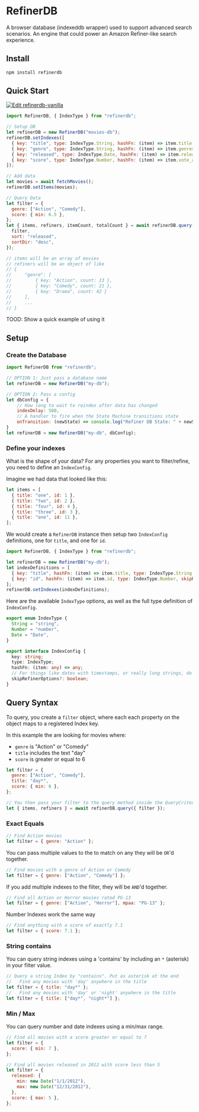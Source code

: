 # RefinerDB

A browser database (indexeddb wrapper) used to support advanced search scenarios. An engine that could power an Amazon Refiner-like search experience.

## Install

```sh
npm install refinerdb
```

## Quick Start 

[![Edit refinerdb-vanilla](https://codesandbox.io/static/img/play-codesandbox.svg)](https://codesandbox.io/s/refinerdb-vanilla-9vijf?fontsize=14&hidenavigation=1&theme=dark)

```javascript
import RefinerDB, { IndexType } from "refinerdb";

// Setup DB
let refinerDB = new RefinerDB("movies-db");
refinerDB.setIndexes([
  { key: "title", type: IndexType.String, hashFn: (item) => item.title },
  { key: "genre", type: IndexType.String, hashFn: (item) => item.genres },
  { key: "released", type: IndexType.Date, hashFn: (item) => item.released_date },
  { key: "score", type: IndexType.Number, hashFn: (item) => item.vote_average },
]);

// Add data
let movies = await fetchMovies();
refinerDB.setItems(movies);

// Query Data
let filter = {
  genre: ["Action", "Comedy"],
  score: { min: 6.5 },
};
let { items, refiners, itemCount, totalCount } = await refinerDB.query({
  filter,
  sort: "released",
  sortDir: "desc",
});

// items will be an array of movies
// refiners will be an object of like
// {
//     "genre": [
//         { key: "Action", count: 13 },
//         { key: "Comedy", count: 21 },
//         { key: "Drama", count: 42 }
//     ],
//     ...
// }
```

TOOD: Show a quick example of using it

## Setup

### Create the Database

```javascript
import RefinerDB from "refinerdb";

// OPTION 1: Just pass a database name
let refinerDB = new RefinerDB("my-db");

// OPTION 2: Pass a config
let dbConfig = {
    // How long to wait to reindex after data has changed
    indexDelay: 500,
    // A handler to fire when the State Machine transitions state
    onTransition: (newState) => console.log("Refiner DB State: " + newState);
}
let refinerDB = new RefinerDB("my-db", dbConfig);
```

### Define your indexes

What is the shape of your data? For any properties you want to filter/refine, you need to define an `IndexConfig`.

Imagine we had data that looked like this:

```javascript
let items = [
  { title: "one", id: 1 },
  { title: "two", id: 2 },
  { title: "four", id: 4 },
  { title: "three", id: 3 },
  { title: "one", id: 11 },
];
```

We would create a `RefinerDB` instance then setup two `IndexConfig` definitions, one for `title`, and one for `id`.

```javascript
import RefinerDB, { IndexType } from "refinerdb";

let refinerDB = new RefinerDB("my-db");
let indexDefinitions = [
  { key: "title", hashFn: (item) => item.title, type: IndexType.String },
  { key: "id", hashFn: (item) => item.id, type: IndexType.Number, skipRefinerOptions: true },
];
refinerDB.setIndexes(indexDefinitions);
```

Here are the available `IndexType` options, as well as the full type definition of `IndexConfig`.

```typescript
export enum IndexType {
  String = "string",
  Number = "number",
  Date = "Date",
}

export interface IndexConfig {
  key: string;
  type: IndexType;
  hashFn: (item: any) => any;
  // For things like dates with timestamps, or really long strings, do you really need to calculate refiner option?
  skipRefinerOptions?: boolean;
}
```

## Query Syntax

To query, you create a `filter` object, where each each property on the object maps to a registered Index key.

In this example the are looking for movies where:

- `genre` is "Action" or "Comedy"
- `title` includes the text "day"
- `score` is greater or equal to 6

```javascript
let filter = {
  genre: ["Action", "Comedy"],
  title: "day*",
  score: { min: 6 },
};

// You then pass your filter to the query method inside the QueryCriteria object
let { items, refiners } = await refinerDB.query({ filter });
```

### Exact Equals

```javascript
// Find Action movies
let filter = { genre: "Action" };
```

You can pass multiple values to the to match on any they will be `OR`'d together.

```javascript
// Find movies with a genre of Action or Comedy
let filter = { genre: ["Action", "Comedy"] };
```

If you add multiple indexes to the filter, they will be `AND`'d together.

```javascript
// Find all Action or Horror movies rated PG-13
let filter = { genre: ["Action", "Horror"], mpaa: "PG-13" };
```

Number Indexes work the same way

```javascript
// Find anything with a score of exactly 7.1
let filter = { score: 7.1 };
```

### String contains

You can query string indexes using a 'contains' by including an `*` (asterisk) in your filter value.

```javascript
// Query a string Index by "contains". Put as asterisk at the end
//   Find any movies with 'day' anywhere in the title
let filter = { title: "day*" };
//   Find any movies with 'day' or 'night' anywhere in the title
let filter = { title: ["day*", "night*"] };
```

### Min / Max

You can query number and date indexes using a min/max range.

```javascript
// Find all movies with a score greater or equal to 7
let filter = {
  score: { min: 7 },
};

// Find all movies released in 2012 with score less than 5
let filter = {
  released: {
    min: new Date("1/1/2012"),
    max: new Date("12/31/2012"),
  },
  score: { max: 5 },
};
```
